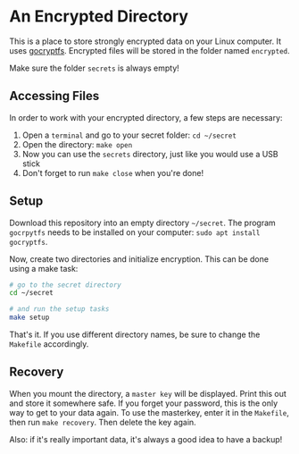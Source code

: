 # An Encrypted Directory

This is a place to store strongly encrypted data on your Linux computer. It uses [gocryptfs](https://github.com/rfjakob/gocryptfs). Encrypted files will be stored in the folder named `encrypted`.

Make sure the folder `secrets` is always empty!


## Accessing Files

In order to work with your encrypted directory, a few steps are necessary:

1. Open a `terminal` and go to your secret folder: `cd ~/secret`
2. Open the directory: `make open`
3. Now you can use the `secrets` directory, just like you would use a USB stick
4. Don't forget to run `make close` when you're done!


## Setup

Download this repository into an empty directory `~/secret`. The program `gocrpytfs` needs to be installed on your computer: `sudo apt install gocryptfs`.

Now, create two directories and initialize encryption. This can be done using a make task:

```bash
# go to the secret directory
cd ~/secret

# and run the setup tasks
make setup
```

That's it. If you use different directory names, be sure to change the `Makefile` accordingly.


## Recovery

When you mount the directory, a `master key` will be displayed. Print this out and store it somewhere safe. If you forget your password, this is the only way to get to your data again. To use the masterkey, enter it in the `Makefile`, then run `make recovery`. Then delete the key again.

Also: if it's really important data, it's always a good idea to have a backup!
